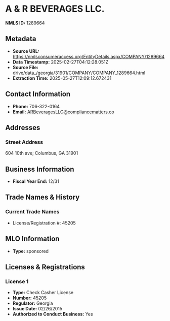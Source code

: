 # A & R BEVERAGES LLC.

**NMLS ID:** 1289664

## Metadata
- **Source URL:** https://nmlsconsumeraccess.org/EntityDetails.aspx/COMPANY/1289664
- **Data Timestamp:** 2025-02-27T04:12:28.051Z
- **Source File:** drive/data_/georgia/31901/COMPANY/COMPANY_1289664.html
- **Extraction Time:** 2025-05-27T12:09:12.672431

## Contact Information
- **Phone:** 706-322-0164
- **Email:** ARBeveragesLLC@compliancematters.co

## Addresses
### Street Address
604 10th ave; Columbus, GA 31901

## Business Information
- **Fiscal Year End:** 12/31

## Trade Names & History
### Current Trade Names
- License/Registration #: 45205

## MLO Information
- **Type:** sponsored

## Licenses & Registrations

### License 1
- **Type:** Check Casher License
- **Number:** 45205
- **Regulator:** Georgia
- **Issue Date:** 02/26/2015
- **Authorized to Conduct Business:** Yes
